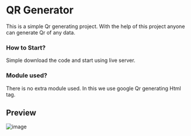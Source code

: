 # QR Generator 
This is a simple Qr generating project. With the help of this project  anyone can generate Qr of any data.


###  How to Start?  

Simple download the code and start using live server.

### Module used?

There is no extra module used. In this we use google Qr generating Html tag.

## Preview

![image](https://user-images.githubusercontent.com/92665993/184406506-22583ba8-2f5f-4dcf-aa92-c60d14380923.png)


